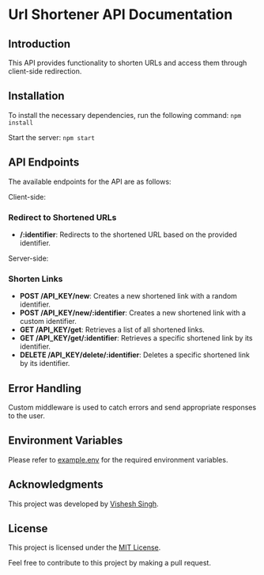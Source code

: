 # Url Shortener API Documentation

## Introduction
This API provides functionality to shorten URLs and access them through client-side redirection.

## Installation
To install the necessary dependencies, run the following command:
`npm install`

Start the server:
`npm start`

## API Endpoints
The available endpoints for the API are as follows:

Client-side:

### Redirect to Shortened URLs
- **/:identifier**: Redirects to the shortened URL based on the provided identifier.

Server-side:

### Shorten Links
- **POST /API_KEY/new**: Creates a new shortened link with a random identifier.
- **POST /API_KEY/new/:identifier**: Creates a new shortened link with a custom identifier.
- **GET /API_KEY/get**: Retrieves a list of all shortened links.
- **GET /API_KEY/get/:identifier**: Retrieves a specific shortened link by its identifier.
- **DELETE /API_KEY/delete/:identifier**: Deletes a specific shortened link by its identifier.

## Error Handling
Custom middleware is used to catch errors and send appropriate responses to the user.

## Environment Variables
Please refer to [example.env](example.env) for the required environment variables.

## Acknowledgments
This project was developed by [Vishesh Singh](https://github.com/visheshism).

## License
This project is licensed under the [MIT License](LICENSE).

Feel free to contribute to this project by making a pull request.
